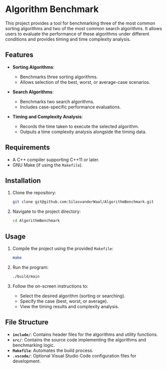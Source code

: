# Algorithm Benchmark

This project provides a tool for benchmarking three of the most common sorting algorithms and two of the most common search algorithms. It allows users to evaluate the performance of these algorithms under different conditions and provides timing and time complexity analysis.

## Features

- **Sorting Algorithms**:
  - Benchmarks three sorting algorithms.
  - Allows selection of the best, worst, or average-case scenarios.

- **Search Algorithms**:
  - Benchmarks two search algorithms.
  - Includes case-specific performance evaluations.

- **Timing and Complexity Analysis**:
  - Records the time taken to execute the selected algorithm.
  - Outputs a time complexity analysis alongside the timing data.

## Requirements

- A C++ compiler supporting C++11 or later.
- GNU Make (if using the `Makefile`).

## Installation

1. Clone the repository:
   ```bash
   git clone git@github.com:SilasvanderWaal/AlgorithmBenchmark.git
   ```
2. Navigate to the project directory:
   ```bash
   cd AlgorithmBenchmark
   ```

## Usage

1. Compile the project using the provided `Makefile`:
   ```bash
   make
   ```

2. Run the program:
   ```bash
   ./build/main
   ```

3. Follow the on-screen instructions to:
   - Select the desired algorithm (sorting or searching).
   - Specify the case (best, worst, or average).
   - View the timing results and complexity analysis.

## File Structure

- **`include/`**: Contains header files for the algorithms and utility functions.
- **`src/`**: Contains the source code implementing the algorithms and benchmarking logic.
- **`Makefile`**: Automates the build process.
- **`.vscode/`**: Optional Visual Studio Code configuration files for development.

